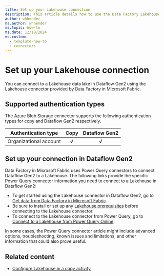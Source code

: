 ```yaml
---
title: Set up your Lakehouse connection
description: This article details how to use the Data Factory Lakehouse connector in Microsoft Fabric to create a data lake connection.
author: whhender
ms.author: whhender
ms.topic: how-to
ms.date: 12/18/2024
ms.custom:
  - template-how-to
  - connectors
---
```


# Set up your Lakehouse connection

You can connect to a Lakehouse data lake in Dataflow Gen2 using the Lakehouse connector provided by Data Factory in Microsoft Fabric.

## Supported authentication types

The Azure Blob Storage connector supports the following authentication types for copy and Dataflow Gen2 respectively.

| Authentication type | Copy | Dataflow Gen2 |
| --- | :---: | :---: |
| Organizational account | √ | √ |

## Set up your connection in Dataflow Gen2

Data Factory in Microsoft Fabric uses Power Query connectors to connect Dataflow Gen2 to a Lakehouse. The following links provide the specific Power Query connector information you need to connect to a Lakehouse in Dataflow Gen2:

* To get started using the Lakehouse connector in Dataflow Gen2, go to [Get data from Data Factory in Microsoft Fabric](/power-query/where-to-get-data#get-data-from-data-factory-in-microsoft-fabric).
* Be sure to install or set up any [Lakehouse prerequisites](/power-query/connectors/lakehouse#prerequisites) before connecting to the Lakehouse connector.
* To connect to the Lakehouse connector from Power Query, go to [Connect to a Lakehouse from Power Query Online](/power-query/connectors/lakehouse#connect-to-a-lakehouse-from-power-query-online).

In some cases, the Power Query connector article might include advanced options, troubleshooting, known issues and limitations, and other information that could also prove useful.

## Related content

* [Configure Lakehouse in a copy activity](connector-lakehouse-copy-activity.md)
